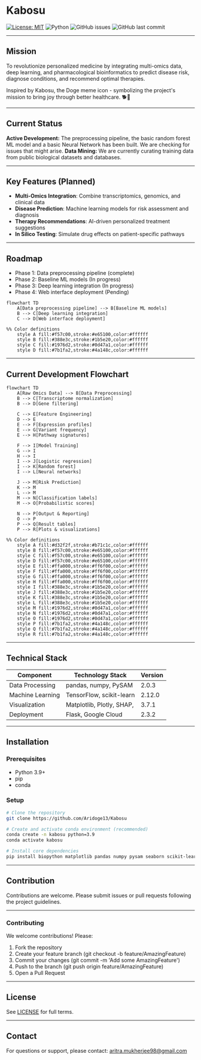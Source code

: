 # Kabosu

[![License: MIT](https://img.shields.io/badge/License-MIT-yellow.svg)](LICENSE)
![Python](https://img.shields.io/badge/python-3.9%2B-blue)
![GitHub issues](https://img.shields.io/github/issues/Aridoge13/Kabosu)
![GitHub last commit](https://img.shields.io/github/last-commit/Aridoge13/Kabosu)

---
## Mission
To revolutionize personalized medicine by integrating multi-omics data, deep learning, and pharmacological bioinformatics to predict disease risk, diagnose conditions, and recommend optimal therapies. 

Inspired by Kabosu, the Doge meme icon - symbolizing the project's mission to bring joy through better healthcare. 🐕💊

---
## Current Status
**Active Development:** The preprocessing pipeline, the basic random forest ML model and a basic Neural Network has been built. We are checking for issues that might arise.
**Data Mining:** We are currently curating training data from public biological datasets and databases.

---
## Key Features (Planned)
- **Multi-Omics Integration**: Combine transcriptomics, genomics, and clinical data
- **Disease Prediction**: Machine learning models for risk assessment and diagnosis
- **Therapy Recommendations**: AI-driven personalized treatment suggestions
- **In Silico Testing**: Simulate drug effects on patient-specific pathways

---
## Roadmap 
- Phase 1: Data preprocessing pipeline (complete)
- Phase 2: Baseline ML models (In progress)
- Phase 3: Deep learning integration (In progress)
- Phase 4: Web interface deployment (Pending)

```mermaid
flowchart TD
    A[Data preprocessing pipeline] --> B[Baseline ML models]
    B --> C[Deep learning integration]
    C --> D[Web interface deployment]

%% Color definitions
    style A fill:#f57c00,stroke:#e65100,color:#ffffff
    style B fill:#388e3c,stroke:#1b5e20,color:#ffffff
    style C fill:#1976d2,stroke:#0d47a1,color:#ffffff
    style D fill:#7b1fa2,stroke:#4a148c,color:#ffffff
```

---
## Current Development Flowchart

```mermaid
flowchart TD
    A[Raw Omics Data] --> B[Data Preprocessing]
    B --> C[Transcriptome normalization]
    B --> D[Gene filtering]
    
    C --> E[Feature Engineering]
    D --> E
    E --> F[Expression profiles]
    E --> G[Variant frequency]
    E --> H[Pathway signatures]
    
    F --> I[Model Training]
    G --> I
    H --> I
    I --> J[Logistic regression]
    I --> K[Random forest]
    I --> L[Neural networks]
    
    J --> M[Risk Prediction]
    K --> M
    L --> M
    M --> N[Classification labels]
    M --> O[Probabilistic scores]
    
    N --> P[Output & Reporting]
    O --> P
    P --> Q[Result tables]
    P --> R[Plots & visualizations]

%% Color definitions
    style A fill:#d32f2f,stroke:#b71c1c,color:#ffffff
    style B fill:#f57c00,stroke:#e65100,color:#ffffff
    style C fill:#f57c00,stroke:#e65100,color:#ffffff
    style D fill:#f57c00,stroke:#e65100,color:#ffffff
    style E fill:#ffa000,stroke:#ff6f00,color:#ffffff
    style F fill:#ffa000,stroke:#ff6f00,color:#ffffff
    style G fill:#ffa000,stroke:#ff6f00,color:#ffffff
    style H fill:#ffa000,stroke:#ff6f00,color:#ffffff
    style I fill:#388e3c,stroke:#1b5e20,color:#ffffff
    style J fill:#388e3c,stroke:#1b5e20,color:#ffffff
    style K fill:#388e3c,stroke:#1b5e20,color:#ffffff
    style L fill:#388e3c,stroke:#1b5e20,color:#ffffff
    style M fill:#1976d2,stroke:#0d47a1,color:#ffffff
    style N fill:#1976d2,stroke:#0d47a1,color:#ffffff
    style O fill:#1976d2,stroke:#0d47a1,color:#ffffff
    style P fill:#7b1fa2,stroke:#4a148c,color:#ffffff
    style Q fill:#7b1fa2,stroke:#4a148c,color:#ffffff
    style R fill:#7b1fa2,stroke:#4a148c,color:#ffffff
```

---
## Technical Stack 
| Component          | Technology Stack                  | Version     |
|--------------------|-----------------------------------|-------------|
| Data Processing    | pandas, numpy, PySAM              | 2.0.3       |
| Machine Learning   | TensorFlow, scikit-learn          | 2.12.0      |
| Visualization      | Matplotlib, Plotly, SHAP,         | 3.7.1       |
| Deployment         | Flask, Google Cloud               | 2.3.2       |


---
## Installation

### Prerequisites
- Python 3.9+
- pip
- conda 

### Setup
```bash
# Clone the repository
git clone https://github.com/Aridoge13/Kabosu

# Create and activate conda environment (recommended)
conda create -n kabosu python=3.9
conda activate kabosu

# Install core dependencies
pip install biopython matplotlib pandas numpy pysam seaborn scikit-learn tensorflow 
```
---
## Contribution
Contributions are welcome. Please submit issues or pull requests following the project guidelines.

---
### Contributing
We welcome contributions! Please:
1. Fork the repository
2. Create your feature branch (git checkout -b feature/AmazingFeature)
3. Commit your changes (git commit -m 'Add some AmazingFeature')
4. Push to the branch (git push origin feature/AmazingFeature)
5. Open a Pull Request

---
## License
See [LICENSE](License.md) for full terms.

---
## Contact
For questions or support, 
please contact: aritra.mukherjee98@gmail.com


